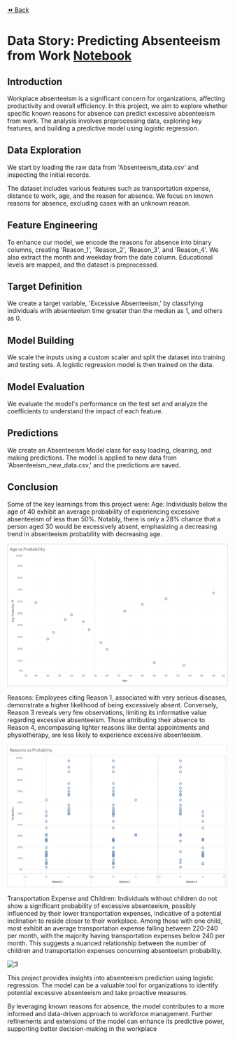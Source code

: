 [⏪ Back](./)

# Data Story: Predicting Absenteeism from Work [Notebook](./Absenteeism_Final.ipynb)

## Introduction

Workplace absenteeism is a significant concern for organizations, affecting productivity and overall efficiency. In this project, we aim to explore whether specific known reasons for absence can predict excessive absenteeism from work. The analysis involves preprocessing data, exploring key features, and building a predictive model using logistic regression.

## Data Exploration

We start by loading the raw data from 'Absenteeism_data.csv' and inspecting the initial records.

The dataset includes various features such as transportation expense, distance to work, age, and the reason for absence. We focus on known reasons for absence, excluding cases with an unknown reason.

## Feature Engineering

To enhance our model, we encode the reasons for absence into binary columns, creating 'Reason_1', 'Reason_2', 'Reason_3', and 'Reason_4'. We also extract the month and weekday from the date column. Educational levels are mapped, and the dataset is preprocessed.

## Target Definition

We create a target variable, 'Excessive Absenteeism,' by classifying individuals with absenteeism time greater than the median as 1, and others as 0.

## Model Building

We scale the inputs using a custom scaler and split the dataset into training and testing sets. A logistic regression model is then trained on the data.

## Model Evaluation

We evaluate the model's performance on the test set and analyze the coefficients to understand the impact of each feature.

## Predictions

We create an Absenteeism Model class for easy loading, cleaning, and making predictions. The model is applied to new data from 'Absenteeism_new_data.csv,' and the predictions are saved.

## Conclusion

Some of the key learnings from this project were:
Age:
Individuals below the age of 40 exhibit an average probability of experiencing excessive absenteeism of less than 50%. Notably, there is only a 28% chance that a person aged 30 would be excessively absent, emphasizing a decreasing trend in absenteeism probability with decreasing age.

![1](./assets/images/agevsprobability.png)

Reasons:
Employees citing Reason 1, associated with very serious diseases, demonstrate a higher likelihood of being excessively absent. Conversely, Reason 3 reveals very few observations, limiting its informative value regarding excessive absenteeism. Those attributing their absence to Reason 4, encompassing lighter reasons like dental appointments and physiotherapy, are less likely to experience excessive absenteeism.

![2](./assets/images/reasonsvsprobability.png)

Transportation Expense and Children:
Individuals without children do not show a significant probability of excessive absenteeism, possibly influenced by their lower transportation expenses, indicative of a potential inclination to reside closer to their workplace. Among those with one child, most exhibit an average transportation expense falling between 220-240 per month, with the majority having transportation expenses below 240 per month. This suggests a nuanced relationship between the number of children and transportation expenses concerning absenteeism probability.

![3](./assets/images/transportationexpenseschildren.png)

This project provides insights into absenteeism prediction using logistic regression. The model can be a valuable tool for organizations to identify potential excessive absenteeism and take proactive measures.

By leveraging known reasons for absence, the model contributes to a more informed and data-driven approach to workforce management. Further refinements and extensions of the model can enhance its predictive power, supporting better decision-making in the workplace
